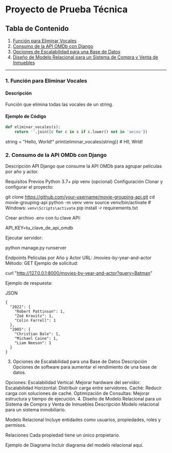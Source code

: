 # Proyecto de Prueba Técnica

## Tabla de Contenido
1. [Función para Eliminar Vocales](#1-función-para-eliminar-vocales)
2. [Consumo de la API OMDb con Django](#2-consumo-de-la-api-omdb-con-django)
3. [Opciones de Escalabilidad para una Base de Datos](#3-opciones-de-escalabilidad-para-una-base-de-datos)
4. [Diseño de Modelo Relacional para un Sistema de Compra y Venta de Inmuebles](#4-diseño-de-modelo-relacional-para-un-sistema-de-compra-y-venta-de-inmuebles)

---

### 1. Función para Eliminar Vocales
#### Descripción
Función que elimina todas las vocales de un string.

#### Ejemplo de Código
```python
def eliminar_vocales(s):
    return ''.join([c for c in s if c.lower() not in 'aeiou'])
```

string = "Hello, World!"
print(eliminar_vocales(string))  # Hll, Wrld!
### 2. Consumo de la API OMDb con Django
Descripción
API Django que consume la API OMDb para agrupar películas por año y actor.

Requisitos Previos
Python 3.7+
pip
venv (opcional)
Configuración
Clonar y configurar el proyecto:

git clone https://github.com/your-username/movie-grouping-api.git
cd movie-grouping-api
python -m venv venv
source venv/bin/activate  # Windows: `venv\Scripts\activate`
pip install -r requirements.txt

Crear archivo .env con tu clave API:

API_KEY=tu_clave_de_api_omdb

Ejecutar servidor:

python manage.py runserver

Endpoints
Películas por Año y Actor
URL: /movies-by-year-and-actor
Método: GET
Ejemplo de solicitud:

curl "http://127.0.0.1:8000/movies-by-year-and-actor?query=Batman"

Ejemplo de respuesta:

JSON
```
{
  "2022": {
    "Robert Pattinson": 1,
    "Zoë Kravitz": 1,
    "Colin Farrell": 1
  },
  "2005": {
    "Christian Bale": 1,
    "Michael Caine": 1,
    "Liam Neeson": 1
  }
}
```

3. Opciones de Escalabilidad para una Base de Datos
Descripción
Opciones de software para aumentar el rendimiento de una base de datos.

Opciones:
Escalabilidad Vertical: Mejorar hardware del servidor.
Escalabilidad Horizontal: Distribuir carga entre servidores.
Caché: Reducir carga con soluciones de caché.
Optimización de Consultas: Mejorar estructura y tiempo de ejecución.
4. Diseño de Modelo Relacional para un Sistema de Compra y Venta de Inmuebles
Descripción
Modelo relacional para un sistema inmobiliario.

Modelo Relacional
Incluye entidades como usuarios, propiedades, roles y permisos.

Relaciones
Cada propiedad tiene un único propietario.

Ejemplo de Diagrama
Incluir diagrama del modelo relacional aquí.